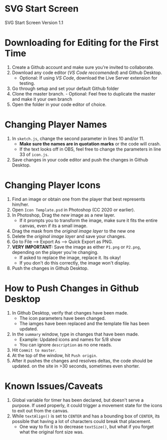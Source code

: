 # SVG Start Screen
 SVG Start Screen Version 1.1

# Downloading for Editing for the First Time
1. Create a Github account and make sure you're invited to collaborate.
2. Download any code editor (*VS Code reccomended*) and Github Desktop.
     - Optional: If using *VS Code*, download the Live Server extension for   testing.
3. Go through setup and set your default Github folder
4. Clone the master branch.
        - Optional: Feel free to duplicate the master and make it your own branch
5. Open the folder in your code editor of choice.

# Changing Player Names
1. In `sketch.js`, change the second parameter in lines 10 and/or 11.
    - **Make sure the names are in quotation marks** or the code will crash.
    - If the text looks off in OBS, feel free to change the parameters in line 33 of `icon.js`.
2. Save changes in your code editor and push the changes in Github Desktop.

# Changing Player Icons
1. Find an image or obtain one from the player that best represents him/her.
2. Open `Icon Template.psd` in Photoshop (CC 2020 or earlier).
3. In Photoshop, Drag the *new* image as a new layer.
    - If it prompts you to transform the image, make sure it fits the entire canvas, even if its a small image.
4. Drag the mask from the *original image layer* to the new one
5. Delete the *original image layer* and save your changes.
6. Go to File --> Export As --> Quick Export as PNG.
7. **VERY IMPORTANT:** Save the image as either `P1.png` or `P2.png`, depending on the player you're changing.
    - If asked to replace the image, replace it. Its okay!
    - If you don't do this correctly, the image won't display.
8. Push the changes in Github Desktop.

# How to Push Changes in Github Desktop
1. In Github Desktop, verify that changes have been made.
    - The icon parameters have been changed.
    - The iamges have been replaced and the template file has been updated.
2. In the `summary` window, type in changes that have been made.
    - Example: Updated icons and names for 5/8 show
    - You can ignore `description` as no one reads.
3. Hit `Commit to master`.
4. At the top of the window, hit `Push origin`.
5. After it pushes the changes and resolves deltas, the code should be updated. on the site in >30 seconds, sometimes even shorter.

# Known Issues/Caveats
1. Global variable for timer has been declared, but doesn't serve a purpose. If used properly, it could trigger a movement state for the icons to exit out from the canvas. 
2. While `textAlign()` is set to `CENTER` and has a bounding box of `CENTER`, its possible that having a lot of characters could break that placement.
    - One way to fix it is to decrease `textSize()`, but what if you forget what the original font size was.